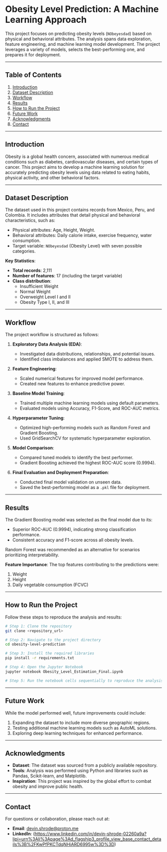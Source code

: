 # Obesity Level Prediction: A Machine Learning Approach

This project focuses on predicting obesity levels (`NObeyesdad`) based on physical and behavioral attributes. The analysis spans data exploration, feature engineering, and machine learning model development. The project leverages a variety of models, selects the best-performing one, and prepares it for deployment.

---

## Table of Contents
1. [Introduction](#introduction)
2. [Dataset Description](#dataset-description)
3. [Workflow](#workflow)
4. [Results](#results)
5. [How to Run the Project](#how-to-run-the-project)
6. [Future Work](#future-work)
7. [Acknowledgments](#acknowledgments)
8. [Contact](#contact)

---

## Introduction
Obesity is a global health concern, associated with numerous medical conditions such as diabetes, cardiovascular diseases, and certain types of cancer. This project aims to develop a machine learning solution for accurately predicting obesity levels using data related to eating habits, physical activity, and other behavioral factors.

---

## Dataset Description
The dataset used in this project contains records from Mexico, Peru, and Colombia. It includes attributes that detail physical and behavioral characteristics, such as:
- Physical attributes: Age, Height, Weight.
- Behavioral attributes: Daily calorie intake, exercise frequency, water consumption.
- Target variable: `NObeyesdad` (Obesity Level) with seven possible categories.

**Key Statistics**:
- **Total records**: 2,111
- **Number of features**: 17 (including the target variable)
- **Class distribution**:
  - Insufficient Weight
  - Normal Weight
  - Overweight Level I and II
  - Obesity Type I, II, and III

---

## Workflow
The project workflow is structured as follows:

1. **Exploratory Data Analysis (EDA)**:
   - Investigated data distributions, relationships, and potential issues.
   - Identified class imbalances and applied SMOTE to address them.

2. **Feature Engineering**:
   - Scaled numerical features for improved model performance.
   - Created new features to enhance predictive power.

3. **Baseline Model Training**:
   - Trained multiple machine learning models using default parameters.
   - Evaluated models using Accuracy, F1-Score, and ROC-AUC metrics.

4. **Hyperparameter Tuning**:
   - Optimized high-performing models such as Random Forest and Gradient Boosting.
   - Used GridSearchCV for systematic hyperparameter exploration.

5. **Model Comparison**:
   - Compared tuned models to identify the best performer.
   - Gradient Boosting achieved the highest ROC-AUC score (0.9994).

6. **Final Evaluation and Deployment Preparation**:
   - Conducted final model validation on unseen data.
   - Saved the best-performing model as a `.pkl` file for deployment.

---

## Results
The Gradient Boosting model was selected as the final model due to its:
- Superior ROC-AUC (0.9994), indicating strong classification performance.
- Consistent accuracy and F1-score across all obesity levels.

Random Forest was recommended as an alternative for scenarios prioritizing interpretability.

**Feature Importance**:
The top features contributing to the predictions were:
1. Weight
2. Height
3. Daily vegetable consumption (FCVC)

---

## How to Run the Project
Follow these steps to reproduce the analysis and results:

```bash
# Step 1: Clone the repository
git clone <repository_url>

# Step 2: Navigate to the project directory
cd obesity-level-prediction

# Step 3: Install the required libraries
pip install -r requirements.txt

# Step 4: Open the Jupyter Notebook
jupyter notebook Obesity_Level_Estimation_Final.ipynb

# Step 5: Run the notebook cells sequentially to reproduce the analysis and results

```

---

## Future Work
While the model performed well, future improvements could include:
1. Expanding the dataset to include more diverse geographic regions.
2. Testing additional machine learning models such as AutoML solutions.
3. Exploring deep learning techniques for enhanced performance.

---

## Acknowledgments
- **Dataset**: The dataset was sourced from a publicly available repository.
- **Tools**: Analysis was performed using Python and libraries such as Pandas, Scikit-learn, and Matplotlib.
- **Inspiration**: This project was inspired by the global effort to combat obesity and improve public health.

---

## Contact
For questions or collaboration, please reach out at:
- **Email**: devin.shrode@proton.me
- **LinkedIn**: (https://www.linkedin.com/in/devin-shrode-02260a9a?lipi=urn%3Ali%3Apage%3Ad_flagship3_profile_view_base_contact_details%3B%2FKwPfPKCTdqNHiARD6995w%3D%3D)
